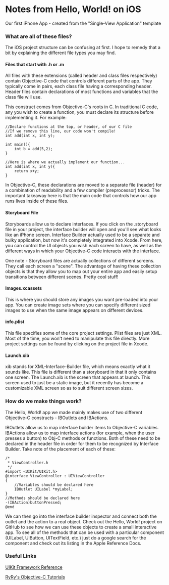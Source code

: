 # Notes from Hello, World! on iOS
Our first iPhone App - created from the "Single-View Application" template
### What are all of these files?
The iOS project structure can be confusing at first. I hope to remedy that a bit by explaining the different file types you may find.
#### Files that start with .h or .m
All files with these extensions (called header and class files respectively) contain Objective-C code that controls different parts of the app. They typically come in pairs, each class file having a corresponding header. Header files contain declarations of most functions and variables that the class file will use. 

This construct comes from Objective-C's roots in C. In traditional C code, any you wish to create a function, you must declare its structure before implementing it. For example:
```
//Declare functions at the top, or header, of our C file
//If we remove this line, our code won't compile!
int add(int x, int y);

int main(){
	int b = add(5,2);
}

//Here is where we actually implement our function...
int add(int x, int y){
	return x+y;
}
```
In Objective-C, these declarations are moved to a separate file (header) for a combination of readability and a few compiler (preprocessor) tricks. The important takeaway here is that the main code that controls how our app runs lives inside of these files.

#### Storyboard File
Storyboards allow us to declare interfaces. If you click on the .storyboard file in your project, the interface builder will open and you'll see what looks like an iPhone screen. Interface Builder actually used to be a separate and bulky application, but now it's completely integrated into Xcode. From here, you can control the UI objects you wish each screen to have, as well as the different ways in which your Objective-C code interacts with the interface.

One note - Storyboard files are actually collections of different screens. They call each screen a "scene". The advantage of having these collection objects is that they allow you to map out your entire app and easily setup transitions between different scenes. Pretty cool stuff!

#### Images.xcassets
This is where you should store any images you want pre-loaded into your app. You can create image sets where you can specify different sized images to use when the same image appears on different devices.

#### info.plist
This file specifies some of the core project settings. Plist files are just XML. Most of the time, you won't need to manipulate this file directly. More project settings can be found by clicking on the project file in Xcode.

#### Launch.xib
xib stands for XML-Interface-Builder file, which means exactly what it sounds like. This file is different than a storyboard in that it only contains one screen. The Launch.xib is the screen that appears at launch. This screen used to just be a static image, but it recently has become a customizable XML screen so as to suit different screen sizes.

### How do we make things work?
The Hello, World! app we made mainly makes use of two different Objective-C constructs - IBOutlets and IBActions.

IBOutlets allow us to map interface builder items to Objective-C variables. IBActions allow us to map interface actions (for example, when the user presses a button) to Obj-C methods or functions. Both of these need to be declared in the header file in order for them to be recognized by Interface Builder. Take note of the placement of each of these:
```
/*
 * ViewController.h
 */
#import <UIKit/UIKit.h>
@interface ViewController : UIViewController
{
    //Variables should be declared here
    IBOutlet UILabel *myLabel;
}
//Methods should be declared here
-(IBAction)buttonPressed;
@end
```
We can then go into the interface builder inspector and connect both the outlet and the action to a real object. Check out the Hello, World! project on GitHub to see how we can use these objects to create a small interactive app. To see all of the methods that can be used with a particular component (UILabel, UIButton, UITextField, etc.) just do a google search for the component and check out its listing in the Apple Reference Docs.

### Useful Links
[UIKit Framework Reference](https://developer.apple.com/library/ios/documentation/UIKit/Reference/UIKit_Framework/)

[RyRy's Objective-C Tutorials](http://rypress.com/tutorials/objective-c/index)
